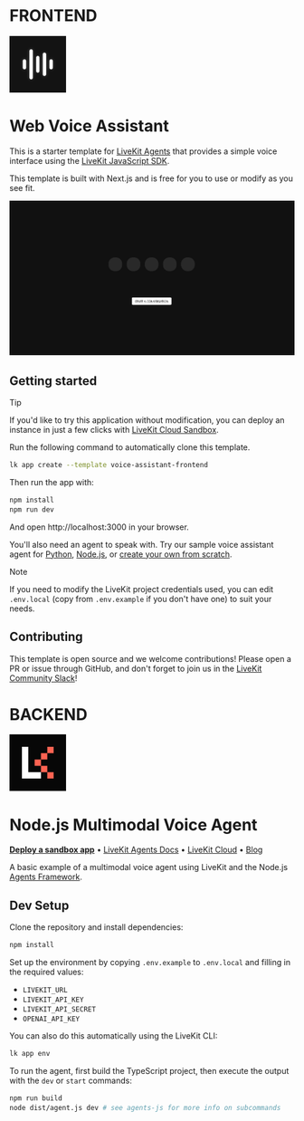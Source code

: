 # FRONTEND

<img src="./.github/assets/app-icon.png" alt="Voice Assistant App Icon" width="100" height="100">

# Web Voice Assistant

This is a starter template for [LiveKit Agents](https://docs.livekit.io/agents/overview/) that provides a simple voice interface using the [LiveKit JavaScript SDK](https://github.com/livekit/client-sdk-js).

This template is built with Next.js and is free for you to use or modify as you see fit.

![App screenshot](./.github/assets/frontend_screenshot.png)

## Getting started

> [!TIP]
> If you'd like to try this application without modification, you can deploy an instance in just a few clicks with [LiveKit Cloud Sandbox](https://cloud.livekit.io/projects/p_/sandbox/templates/voice-assistant-frontend).

Run the following command to automatically clone this template.

```bash
lk app create --template voice-assistant-frontend
```

Then run the app with:

```bash
npm install
npm run dev
```

And open http://localhost:3000 in your browser.

You'll also need an agent to speak with. Try our sample voice assistant agent for [Python](https://github.com/livekit-examples/voice-pipeline-agent-python), [Node.js](https://github.com/livekit-examples/voice-pipeline-agent-node), or [create your own from scratch](https://docs.livekit.io/agents/quickstart/).

> [!NOTE]
> If you need to modify the LiveKit project credentials used, you can edit `.env.local` (copy from `.env.example` if you don't have one) to suit your needs.

## Contributing

This template is open source and we welcome contributions! Please open a PR or issue through GitHub, and don't forget to join us in the [LiveKit Community Slack](https://livekit.io/join-slack)!

# BACKEND

<a href="https://livekit.io/">
  <img src="./.github/assets/livekit-mark.png" alt="LiveKit logo" width="100" height="100">
</a>

# Node.js Multimodal Voice Agent

<p>
  <a href="https://cloud.livekit.io/projects/p_/sandbox"><strong>Deploy a sandbox app</strong></a>
  •
  <a href="https://docs.livekit.io/agents/overview/">LiveKit Agents Docs</a>
  •
  <a href="https://livekit.io/cloud">LiveKit Cloud</a>
  •
  <a href="https://blog.livekit.io/">Blog</a>
</p>

A basic example of a multimodal voice agent using LiveKit and the Node.js [Agents Framework](https://github.com/livekit/agents-js).

## Dev Setup

Clone the repository and install dependencies:

```bash
npm install
```

Set up the environment by copying `.env.example` to `.env.local` and filling in the required values:

- `LIVEKIT_URL`
- `LIVEKIT_API_KEY`
- `LIVEKIT_API_SECRET`
- `OPENAI_API_KEY`

You can also do this automatically using the LiveKit CLI:

```bash
lk app env
```

To run the agent, first build the TypeScript project, then execute the output with the `dev` or `start` commands:

```bash
npm run build
node dist/agent.js dev # see agents-js for more info on subcommands
```
